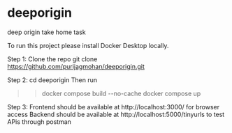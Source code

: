 # deeporigin
deep origin take home task

To run this project please install Docker Desktop locally.

Step 1: Clone the repo 
git clone https://github.com/purijagmohan/deeporigin.git

Step 2:
cd deeporigin Then run 
>> docker compose build --no-cache
>> docker compose up

Step 3: Frontend should be available at http://localhost:3000/ for browser access
        Backend should be available at http://localhost:5000/tinyurls to test APis through postman
